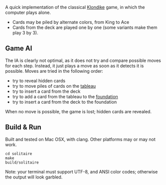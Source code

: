 A quick implementation of the classical [Klondike](http://en.wikipedia.org/wiki/Klondike_(solitaire)) game, in which the computer plays alone. 

- Cards may be piled by alternate colors, from King to Ace
- Cards from the deck are played one by one (some variants make them play 3 by 3).

Game AI
-------

The IA is clearly not optimal, as it does not try and compare possible moves for each step. Instead, it just plays a move as soon as it detects it is possible. Moves are tried in the following order:
- try to reveal hidden cards
- try to move piles of cards on the [tableau](http://en.wikipedia.org/wiki/Solitaire_terminology)
- try to insert a card from the deck
- try to add a card from the tableau to the [foundation](http://en.wikipedia.org/wiki/Solitaire_terminology)
- try to insert a card from the deck to the foundation

When no move is possible, the game is lost; hidden cards are revealed.


Build & Run
-----------

Built and tested on Mac OSX, with clang. Other platforms may or may not work.
```
cd solitaire
make
build/solitaire
```

Note: your terminal must support UTF-8, and ANSI color codes; otherwise the output will look garbled.
